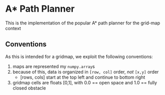 # A* Path Planner

This is the implementation of the popular A* path planner for the grid-map
context

## Conventions

As this is intended for a gridmap, we exploit the following conventions:
1. maps are represented my `numpy.array`s
2. because of this, data is organized in `[row, col]` order, _not_ `[x,y]` order
    - [rows, cols] start at the top left and continue to bottom right
3. gridmap cells are floats [0,1], with 0.0 == open space and 1.0 == fully closed obstacle